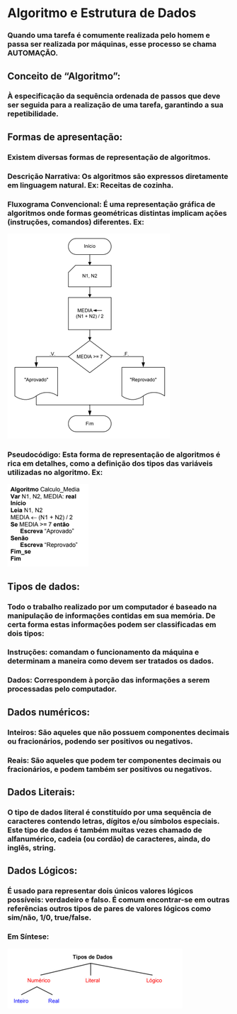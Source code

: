 # Algoritmo e Estrutura de Dados
### Quando uma tarefa é comumente realizada pelo homem e passa ser realizada por máquinas, esse processo se chama AUTOMAÇÃO.
## Conceito de “Algoritmo”:
### À especificação da sequência ordenada de passos que deve ser seguida para a realização de uma tarefa, garantindo a sua repetibilidade.
## Formas de apresentação:
### Existem diversas formas de representação de algoritmos.
### Descrição Narrativa: Os algoritmos são expressos diretamente em linguagem natural. Ex: Receitas de cozinha.
### Fluxograma Convencional: É uma representação gráfica de algoritmos onde formas geométricas distintas implicam ações (instruções, comandos) diferentes. Ex:
![Fluxograma](https://github.com/ERONILDOJUNIOR/AlgoritmosEstruturaDeDados/blob/main/imagens/Captura%20de%20tela%202022-01-03%20202135.png)
### Pseudocódigo: Esta forma de representação de algoritmos é rica em detalhes, como a definição dos tipos das variáveis utilizadas no algoritmo. Ex: 
![algoritmo](https://github.com/ERONILDOJUNIOR/AlgoritmosEstruturaDeDados/blob/main/imagens/Captura%20de%20tela%202022-01-03%20202304.png)
## Tipos de dados:
### Todo o trabalho realizado por um computador é baseado na manipulação de informações contidas em sua memória. De certa forma estas informações podem ser classificadas em dois tipos:
### Instruções: comandam o funcionamento da máquina e determinam a maneira como devem ser tratados os dados.
### Dados: Correspondem à porção das informações a serem processadas pelo computador.
## Dados numéricos:
### Inteiros: São aqueles que   não possuem componentes decimais ou fracionários, podendo ser positivos ou negativos.
### Reais: São aqueles que podem ter componentes decimais ou fracionários, e podem também ser positivos ou negativos.
## Dados Literais: 
### O tipo de dados literal é constituído por uma sequência de caracteres contendo letras, dígitos e/ou símbolos especiais. Este tipo de dados é também muitas vezes chamado de alfanumérico, cadeia (ou cordão) de caracteres, ainda, do inglês, string.
## Dados Lógicos:  
### É usado para representar dois únicos valores lógicos possíveis: verdadeiro e falso. É comum encontrar-se em outras referências outros tipos de pares de valores lógicos como sim/não, 1/0, true/false.
### Em Síntese:
![sintese](https://github.com/ERONILDOJUNIOR/AlgoritmosEstruturaDeDados/blob/main/imagens/Captura%20de%20tela%202022-01-03%20203507.png)
